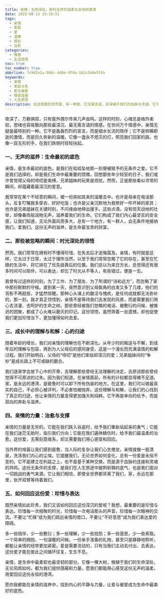 ```yaml
---
title: 亲情：生命深处，那份无声的温柔与永恒的港湾
date: 2025-08-13 15:16:51
tags:
  - 亲情
  - 家庭
  - 爱
  - 温暖
  - 成长
  - 治愈
categories:
  - 情感
  - 生活感悟
toc: true
toc_number: true
abbrlink: 7c9d2e1a-5b6c-4d8e-9f0a-1b2c3d4e5f6a
keywords:
  - 亲情
  - 家庭关系
  - 爱与被爱
  - 情感连接
  - 人生感悟
description: 在这喧嚣的世界里，有一种爱，它无需言语，却深植于我们的血脉与灵魂。它不是轰轰烈烈的宣言，而是细水长流的陪伴；它不是转瞬即逝的激情，而是历久弥新的温暖。这份爱，便是亲情。它像一盏永不熄灭的灯，照亮我们回家的路，也像一双无形的手，在我们跌倒时轻轻扶起。今天，让我们一起走进亲情的深处，感受那份无声的温柔与永恒的港湾。
---
```


夜深了，万籁俱寂，只有窗外偶尔传来几声虫鸣。这样的时刻，心绪总是格外柔软，思绪也容易飘向那些最深沉、最无需言语的情感。在世间万千情感中，亲情无疑是最特别的一种。它不是轰轰烈烈的宣言，而是细水长流的陪伴；它不是转瞬即逝的激情，而是历久弥新的温暖。它像一盏永不熄灭的灯，照亮我们回家的路，也像一双无形的手，在我们跌倒时轻轻扶起。

### 一、无声的滋养：生命最初的底色

亲情，是生命最初的底色，是我们在呱呱坠地那一刻便被赋予的无条件之爱。它不是我们选择的，却是我们生命中最重要的馈赠。回想那些年少轻狂的日子，我们或许曾觉得父母的唠叨是束缚，兄弟姐妹的玩笑是烦扰。然而，正是那些看似寻常的瞬间，却蕴藏着最深沉的爱意。

我常常在某个不经意的瞬间，被一份突如其来的温暖击中。也许是母亲在电话那头，反复叮嘱我多穿衣、好好吃饭；也许是父亲沉默地为我修好一件坏掉的家具；也许是兄弟姐妹在关键时刻，不问缘由地伸出援手。这些点滴，没有惊天动地的壮举，却像春雨般润物无声，滋养着我们的生命。它们构成了我们内心最坚实的安全感，让我们知道，无论外面风雨多大，总有一个地方，有一群人，会无条件地接纳我们，爱我们。这份无声的滋养，是生命最宝贵的财富。

### 二、那些被忽略的瞬间：时光深处的领悟

然而，我们常常在拥有时不懂得珍惜，在失去后才追悔莫及。亲情，有时就是这样，它太过于日常，太过于理所当然，以至于我们常常忽略了它的存在，甚至在忙碌的生活中，将它排在了优先级靠后的位置。我们总以为来日方长，总觉得还有很多时间可以陪伴，可以表达，却忘了时光从不等人，有些错过，便是一生。

我曾有过这样的时刻，为了工作、为了朋友、为了所谓的“诗和远方”，而忽略了家中那份默默的守候。直到某一天，突然意识到父母鬓角的白发又多了几缕，他们的背影不再挺拔，才猛然惊醒。那种心头涌上的酸涩与愧疚，是任何成就都无法弥补的。那一刻，我才真正领悟到，亲情不是等待我们去发现的风景，而是需要我们用心去浇灌、去呵护的生命之树。那些曾经被我们忽略的电话、被敷衍的问候、被推迟的团聚，都成了心头难以磨灭的印记。这份领悟，虽然带着一丝遗憾，却也促使我们更加珍惜当下，更加懂得如何去爱。

### 三、成长中的理解与和解：心的归途

随着年龄的增长，我们对亲情的理解也在不断深化。从年少时的叛逆与不解，到成年后的理解与包容，再到为人父母后的感同身受，这是一个漫长而充满温情的和解过程。我们开始明白，父母的“唠叨”是他们笨拙却深沉的爱；兄弟姐妹间的“争吵”是成长路上不可或缺的磨合。

我们逐渐学会放下心中的芥蒂，去理解那些曾经无法理解的决定，去原谅那些曾经觉得不可原谅的过失。因为我们知道，在亲情面前，所有的计较都显得微不足道。家，是永远的港湾，是疲惫时可以卸下所有伪装的地方。在这里，我们可以做最真实的自己，不必担心被评判，不必害怕被抛弃。这份理解与和解，让我们的心找到了真正的归途，也让亲情的力量变得更加强大和纯粹。它不再是单向的给予，而是双向的奔赴与滋养。

### 四、亲情的力量：治愈与支撑

亲情的力量是无穷的。它能在我们跌入谷底时，给予我们重新站起来的勇气；它能在我们迷茫无助时，指引我们方向；它能在我们遍体鳞伤时，给予我们最温柔的治愈。这份爱，无需刻意维系，却又需要我们用心感受和回应。

当外界的喧嚣让我们感到疲惫，当人际的复杂让我们心生倦怠，亲情就像一股清泉，洗涤我们内心的尘埃。它提醒我们，无论世界如何变化，总有一份爱是永恒不变的。它不是建立在利益之上，也不是基于某种交换，而是源于血脉的连接和灵魂的共鸣。这份无条件的支撑，是我们在人生旅途中披荆斩棘的底气，也是我们面对一切挑战的勇气来源。它让我们相信，即使全世界都背离了我们，家，永远在那里，张开双臂等待着我们。

### 五、如何回应这份爱：珍惜与表达

既然亲情如此珍贵，我们又该如何回应这份深沉的爱呢？我想，最重要的是珍惜与表达。珍惜每一次相聚的时光，珍惜每一次电话那头的声音，珍惜每一次眼神的交流。不要让“忙碌”成为我们疏远亲情的借口，不要让“不好意思”成为我们表达爱的障碍。

多一些陪伴，少一些敷衍；多一些理解，少一些抱怨；多一些感恩，少一些索取。一个简单的拥抱，一句温暖的问候，一份亲手准备的礼物，甚至只是静静地聆听，都能让亲情的纽带更加紧密。爱是需要流动的，只有当我们主动去付出、去表达，这份爱才能在彼此之间循环往复，生生不息。

亲情，是生命中最柔软也最坚韧的部分。它像一棵大树，根植于我们的生命深处，无论风雨如何，都为我们提供荫蔽和力量。愿我们都能用心感受这份无声的温柔，用爱回应这份永恒的港湾。

愿你我都能在亲情的滋养中，找到内心的平静与力量，让爱与被爱成为生命中最美好的底色。